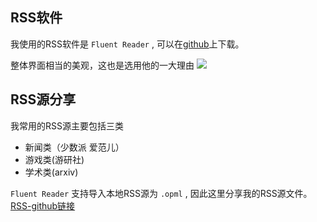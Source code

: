 ## RSS软件

我使用的RSS软件是 `Fluent Reader` , 可以在[github](https://github.com/yang991179/fluent-reader)上下载。

整体界面相当的美观，这也是选用他的一大理由
![](https://s3.loli.net/2023/10/30/nIdFpLT3UEsgACk.png)

## RSS源分享

我常用的RSS源主要包括三类
* 新闻类（少数派 爱范儿）
* 游戏类(游研社)
* 学术类(arxiv)

`Fluent Reader` 支持导入本地RSS源为 `.opml` , 因此这里分享我的RSS源文件。
[RSS-github链接](https://github.com/QingYunA/My-RSS)
